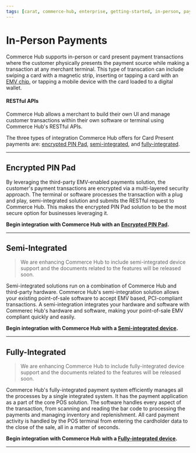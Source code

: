 ```yaml
---
tags: [carat, commerce-hub, enterprise, getting-started, in-person, payments, card-not-present, card-present, emv, debit, software, terminal, point-of-sale, pos]
---
```


# In-Person Payments

Commerce Hub supports in-person or card present payment transactions where the customer physically presents the payment source while making a transaction at any merchant terminal. This type of transcation can include swiping a card with a magnetic strip, inserting or tapping a card with an [EMV chip](?path=docs/Resources/FAQs-Glossary/Glossary.md#emv), or tapping a mobile device with the card loaded to a digital wallet.

#### RESTful APIs

Commerce Hub allows a merchant to build their own UI and manage customer transactions within their own software or terminal using Commerce Hub's RESTful APIs.

The three types of integration Commerce Hub offers for Card Present payments are: [encrypted PIN Pad](#encrypted-pin-pad), [semi-integrated](#semi-integrated), and [fully-integrated](#fully-integrated). 

---

## Encrypted PIN Pad
 
By leveraging the third-party EMV-enabled payments solution, the customer's payment transactions are encrypted via a multi-layered security approach. The terminal or software processes the transaction with a plug and play, semi-integrated solution and submits the RESTful request to Commerce Hub. This makes the encrypted PIN Pad solution to be the most secure option for businesses leveraging it. 

**Begin integration with Commerce Hub with an [Encrypted PIN Pad](?path=docs/In-Person/Integrations/Encrypted-PIN-Pad.md).**

---

## Semi-Integrated

<!-- theme: danger -->
> We are enhancing Commerce Hub to include semi-integrated device support and the documents related to the features will be released soon.

Semi-integrated solutions run on a combination of Commerce Hub and third-party hardware. Commerce Hub's semi-integration solution allows your existing point-of-sale software to accept EMV based, PCI-compliant transactions. A semi-integration integrates your hardware and software with Commerec Hub's hardware and software, making your point-of-sale EMV compliant quickly and easily.

**Begin integration with Commerce Hub with a [Semi-integrated device](?path=docs/In-Person/Integrations/Semi-Integrated.md).**

---

## Fully-Integrated

<!-- theme: danger -->
> We are enhancing Commerce Hub to include fully-integrated device support and the documents related to the features will be released soon.

Commerce Hub's fully-integrated payment system efficiently manages all the processes by a single integrated system. It has the payment application as a part of the core POS solution. The software handles every aspect of the transaction, from scanning and reading the bar code to processing the payments and managing inventory and replenishment. All card payment activity is handled by the POS terminal from entering the cardholder data to the close of the sale, all in a matter of seconds.

**Begin integration with Commerce Hub with a [Fully-integrated device](?path=docs/In-Person/Integrations/Fully-Integrated.md).**

---
